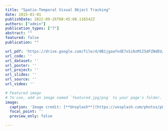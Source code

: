 ```yaml
---
title: "Spatio-Temporal Visual Object Tracking"
date: 2015-01-01
publishDate: 2022-09-26T08:45:08.116542Z
authors: ["admin"]
publication_types: ["7"]
abstract: ""
featured: false
publication: ""

url_pdf: 'https://drive.google.com/file/d/0B1jgaafndE7xSi0zM1I5dFZNdEU/view?usp=sharing&resourcekey=0-sdndbb1l___-xo_PWM1xSA'
url_code: ''
url_dataset: ''
url_poster: ''
url_project: ''
url_slides: ''
url_source: ''
url_video: ''

# Featured image
# To use, add an image named `featured.jpg/png` to your page's folder.
image:
  caption: 'Image credit: [**Unsplash**](https://unsplash.com/photos/pLCdAaMFLTE)'
  focal_point: ''
  preview_only: false

---
```


